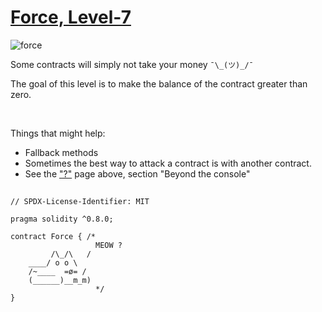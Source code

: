 # [Force, Level-7](https://ethernaut.openzeppelin.com/level/0xb6c2Ec883DaAac76D8922519E63f875c2ec65575)

![force](https://ethernaut.openzeppelin.com/imgs/BigLevel7.svg)

Some contracts will simply not take your money `¯\_(ツ)_/¯`

The goal of this level is to make the balance of the contract greater than zero.

<br>

Things that might help:
- Fallback methods
- Sometimes the best way to attack a contract is with another contract.
- See the ["?"](https://ethernaut.openzeppelin.com/help) page above, section "Beyond the console"

##

```solidity
// SPDX-License-Identifier: MIT

pragma solidity ^0.8.0;

contract Force { /*
                   MEOW ?
         /\_/\   /
    ____/ o o \
    /~____  =ø= /
    (______)__m_m)
                   */ 
}
```
